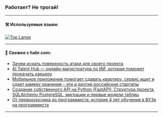 ### Работает? Не трогай!

---
<!--
#### 🛠️ Technical stack:

![Java](https://img.shields.io/badge/Java-informational?logo=Oracle&style=flat&logoColor=white&color=FF4500)
![Kotlin](https://img.shields.io/badge/Kotlin-informational?logo=Kotlin&style=flat&logoColor=white&color=774D97)
![TS](https://img.shields.io/badge/TypeScript-informational?logo=typeScript&style=flat&logoColor=black&color=017acc)
![Python](https://img.shields.io/badge/Python-informational?logo=Python&style=flat&logoColor=black&color=ffdd54) <br>
![Spring](https://img.shields.io/badge/Spring-informational?logo=Spring&style=flat&logoColor=white&color=6DB33F) 
![SpringBoot](https://img.shields.io/badge/SpringBoot-informational?logo=SpringBoot&style=flat&logoColor=white&color=6DB33F)
![Nest](https://img.shields.io/badge/NestJS-informational?logo=NestJS&style=flat&logoColor=white&color=E0234E) 
![NodeJS](https://img.shields.io/badge/NodeJS-informational?logo=node.js&style=flat&logoColor=white&color=70A760)<br>
![PostgreSQL](https://img.shields.io/badge/PostgreSQL-informational?logo=PostgreSQL&style=flat&logoColor=white&color=DAA520)
![MongoDB](https://img.shields.io/badge/MongoDB-informational?logo=MongoDB&style=flat&logoColor=white&color=870000)
![Apache](https://img.shields.io/badge/Apache-informational?logo=apache&style=flat&logoColor=white&color=f74e28)

___ 
-->

#### 🛠️ Используемые языки:

[![Top Langs](https://github-readme-stats-u2qms2cxw-advtsettinggmailcoms-projects.vercel.app/api/top-langs/?username=zloylis&langs_count=10&hide_title=true&title_color=e6edf3&size_weight=0.5&count_weight=0.5&layout=compact&hide_progress=true&hide_border=true&theme=dracula)](https://github.com/zloylis)

<!---


####  :octocat:&nbsp;&nbsp; Статистика:

![GitHub stats](https://github-readme-stats-u2qms2cxw-advtsettinggmailcoms-projects.vercel.app/api?username=zloylis&show_icons=true&hide_border=true&theme=dracula&title_color=e6edf3&include_all_commits=true&count_private=true&hide_rank=false&hide_title=true&rank_icon=github)
-->
---

#### 💬 Свежее с habr.com:

<!-- BLOG-POST-LIST:START -->
- [Зачем искать поверхность атаки для своего проекта](https://habr.com/ru/companies/isp_ras/articles/801459/?utm_source=habrahabr&utm_medium=rss&utm_campaign=801459)
- [AI Talent Hub — онлайн-магистратура по ИИ, которая поможет прокачать карьеру](https://habr.com/ru/articles/827476/?utm_source=habrahabr&utm_medium=rss&utm_campaign=827476)
- [Мобильное приложение помогает сдавать квартиру, сервис ищет и сдает камеру хранения – эти и другие российские стартапы](https://habr.com/ru/companies/productradar/articles/827486/?utm_source=habrahabr&utm_medium=rss&utm_campaign=827486)
- [Создание собственного API на Python &lpar;FastAPI&rpar;: Структура проекта, SQLAlchemy PostgreSQL, миграции и первые модели таблиц](https://habr.com/ru/articles/827222/?utm_source=habrahabr&utm_medium=rss&utm_campaign=827222)
- [От первокурсника до программиста: история 4 лет обучения в ВУЗе на программиста](https://habr.com/ru/articles/827496/?utm_source=habrahabr&utm_medium=rss&utm_campaign=827496)
<!-- BLOG-POST-LIST:END -->

---
